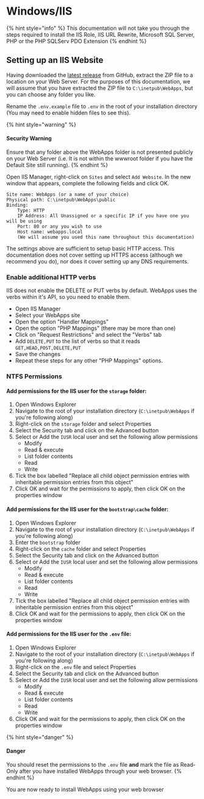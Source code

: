 # Windows/IIS

{% hint style="info" %}
This documentation will not take you through the steps required to install the IIS Role, IIS URL Rewrite, Microsoft SQL Server, PHP or the PHP SQLServ PDO Extension
{% endhint %}

## Setting up an IIS Website

Having downloaded the [latest release](https://github.com/RTWA/WebApps/releases/latest) from GitHub, extract the ZIP file to a location on your Web Server. For the purposes of this documentation, we will assume that you have extracted the ZIP file to `C:\inetpub\WebApps`, but you can choose any folder you like.

Rename the `.env.example` file to `.env` in the root of your installation directory (You may need to enable hidden files to see this).

{% hint style="warning" %}
#### Security Warning

Ensure that any folder above the WebApps folder is not presented publicly on your Web Server (i.e. It is not within the wwwroot folder if you have the Default Site still running).
{% endhint %}

Open IIS Manager, right-click on `Sites` and select `Add Website`. In the new window that appears, complete the following fields and click OK.

```
Site name: WebApps (or a name of your choice)
Physical path: C:\inetpub\WebApps\public
Binding:
    Type: HTTP
    IP Address: All Unassigned or a specific IP if you have one you will be using
    Port: 80 or any you wish to use
    Host name: webapps.local
    (We will assume you used this name throughout this documentation)
```

The settings above are sufficient to setup basic HTTP access. This documentation does not cover setting up HTTPS access (although we recommend you do), nor does it cover setting up any DNS requirements.

### Enable additional HTTP verbs

IIS does not enable the DELETE or PUT verbs by default. WebApps uses the verbs within it's API, so you need to enable them.

* Open IIS Manager
* Select your WebApps site
* Open the option "Handler Mappings"
* Open the option "PHP Mappings" (there may be more than one)
* Click on "Request Restrictions" and select the "Verbs" tab
* Add `DELETE,PUT` to the list of verbs so that it reads `GET,HEAD,POST,DELETE,PUT`
* Save the changes
* Repeat these steps for any other "PHP Mappings" options.

### NTFS Permissions

#### Add permissions for the IIS user for the `storage` folder:

1. Open Windows Explorer
2. Navigate to the root of your installation directory (`C:\inetpub\WebApps` if you're following along)
3. Right-click on the `storage` folder and select Properties
4. Select the Security tab and click on the Advanced button
5. Select or Add the `IUSR` local user and set the following allow permissions
   * Modify
   * Read & execute
   * List folder contents
   * Read
   * Write
6. Tick the box labelled "Replace all child object permission entries with inheritable permission entries from this object"
7. Click OK and wait for the permissions to apply, then click OK on the properties window

#### Add permissions for the IIS user for the `bootstrap\cache` folder:

1. Open Windows Explorer
2. Navigate to the root of your installation directory (`C:\inetpub\WebApps` if you're following along)
3. Enter the `bootstrap` folder
4. Right-click on the `cache` folder and select Properties
5. Select the Security tab and click on the Advanced button
6. Select or Add the `IUSR` local user and set the following allow permissions
   * Modify
   * Read & execute
   * List folder contents
   * Read
   * Write
7. Tick the box labelled "Replace all child object permission entries with inheritable permission entries from this object"
8. Click OK and wait for the permissions to apply, then click OK on the properties window

#### Add permissions for the IIS user for the `.env` file:

1. Open Windows Explorer
2. Navigate to the root of your installation directory (`C:\inetpub\WebApps` if you're following along)
3. Right-click on the `.env` file and select Properties
4. Select the Security tab and click on the Advanced button
5. Select or Add the `IUSR` local user and set the following allow permissions
   * Modify
   * Read & execute
   * List folder contents
   * Read
   * Write
6. Click OK and wait for the permissions to apply, then click OK on the properties window

{% hint style="danger" %}
#### Danger

You should reset the permissions to the `.env` file **and** mark the file as Read-Only after you have installed WebApps through your web browser.
{% endhint %}

You are now ready to install WebApps using your web browser
